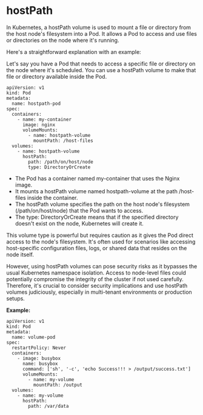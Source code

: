 # hostPath

In Kubernetes, a hostPath volume is used to mount a file or directory from the host node's filesystem into a Pod. It allows a Pod to access and use files or directories on the node where it's running.

Here's a straightforward explanation with an example:

Let's say you have a Pod that needs to access a specific file or directory on the node where it's scheduled. You can use a hostPath volume to make that file or directory available inside the Pod.

```
apiVersion: v1
kind: Pod
metadata:
  name: hostpath-pod
spec:
  containers:
    - name: my-container
      image: nginx
      volumeMounts:
        - name: hostpath-volume
          mountPath: /host-files
  volumes:
    - name: hostpath-volume
      hostPath:
        path: /path/on/host/node
        type: DirectoryOrCreate
```

* The Pod has a container named my-container that uses the Nginx image.
* It mounts a hostPath volume named hostpath-volume at the path /host-files inside the container.
* The hostPath volume specifies the path on the host node's filesystem (/path/on/host/node) that the Pod wants to access.
* The type: DirectoryOrCreate means that if the specified directory doesn't exist on the node, Kubernetes will create it.

This volume type is powerful but requires caution as it gives the Pod direct access to the node's filesystem. It's often used for scenarios like accessing host-specific configuration files, logs, or shared data that resides on the node itself.

However, using hostPath volumes can pose security risks as it bypasses the usual Kubernetes namespace isolation. Access to node-level files could potentially compromise the integrity of the cluster if not used carefully. Therefore, it's crucial to consider security implications and use hostPath volumes judiciously, especially in multi-tenant environments or production setups.


**Example:**

```
apiVersion: v1
kind: Pod
metadata:
  name: volume-pod
spec:
  restartPolicy: Never
  containers:
    - image: busybox
      name: busybox
      command: ['sh', '-c', 'echo Success!!! > /output/success.txt']
      volumeMounts:
        - name: my-volume
          mountPath: /output
  volumes:
    - name: my-volume
      hostPath:
        path: /var/data
```

